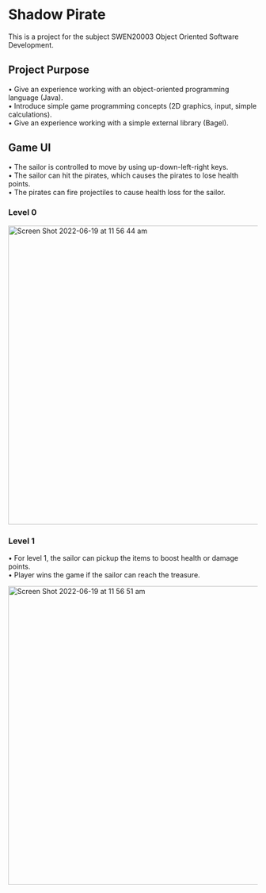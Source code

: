 # Shadow Pirate
This is a project for the subject SWEN20003 Object Oriented Software Development.

## Project Purpose
• Give an experience working with an object-oriented programming language (Java).
<br>
• Introduce simple game programming concepts (2D graphics, input, simple calculations).
<br>
• Give an experience working with a simple external library (Bagel).

## Game UI
• The sailor is controlled to move by using up-down-left-right keys. 
<br>
• The sailor can hit the pirates, which causes the pirates to lose health points. 
<br>
• The pirates can fire projectiles to cause health loss for the sailor.
<br>

### Level 0

<img width="603" alt="Screen Shot 2022-06-19 at 11 56 44 am" src="https://user-images.githubusercontent.com/62505313/174462722-c3f6cfb3-41c7-4e08-92dd-e573590afac2.png">

### Level 1

• For level 1, the sailor can pickup the items to boost health or damage points.
<br>
• Player wins the game if the sailor can reach the treasure.

<img width="603" alt="Screen Shot 2022-06-19 at 11 56 51 am" src="https://user-images.githubusercontent.com/62505313/174462730-c3187619-a2bd-4817-b7b8-db21501b8fd6.png">
